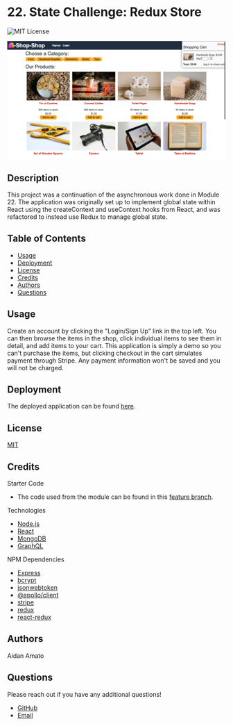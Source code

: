 # 22. State Challenge: Redux Store

![MIT License](https://img.shields.io/badge/license-MIT-green)

![Screenshot-1](./screenshots/screenshot-1.png)

## Description

This project was a continuation of the asynchronous work done in Module 22. The application was originally set up to implement global state within React using the createContext and useContext hooks from React, and was refactored to instead use Redux to manage global state.

## Table of Contents

* [Usage](#usage)
* [Deployment](#deployment)
* [License](#license)
* [Credits](#credits)
* [Authors](#authors)
* [Questions](#questions)

## Usage

Create an account by clicking the "Login/Sign Up" link in the top left. You can then browse the items in the shop, click individual items to see them in detail, and add items to your cart. This application is simply a demo so you can't purchase the items, but clicking checkout in the cart simulates payment through Stripe. Any payment information won't be saved and you will not be charged.

## Deployment

The deployed application can be found [here](https://pacific-earth-87189.herokuapp.com/).

## License

[MIT](./LICENSE.txt)

## Credits

Starter Code

* The code used from the module can be found in this [feature branch](https://github.com/aidanamato/shop-shop/tree/feature/no-redux).

Technologies

* [Node.js](https://nodejs.org/en/)
* [React](https://reactjs.org/)
* [MongoDB](https://www.mongodb.com/)
* [GraphQL](https://graphql.org/)

NPM Dependencies

* [Express](https://www.npmjs.com/package/express)
* [bcrypt](https://www.npmjs.com/package/bcrypt)
* [jsonwebtoken](https://www.npmjs.com/package/jsonwebtoken)
* [@apollo/client](https://www.npmjs.com/package/@apollo/client)
* [stripe](https://www.npmjs.com/package/stripe)
* [redux](https://www.npmjs.com/package/redux)
* [react-redux](https://www.npmjs.com/package/react-redux)

## Authors

Aidan Amato

## Questions

Please reach out if you have any additional questions!

* [GitHub](https://github.com/aidanamato)
* [Email](mailto:aidanamato@comcast.net)